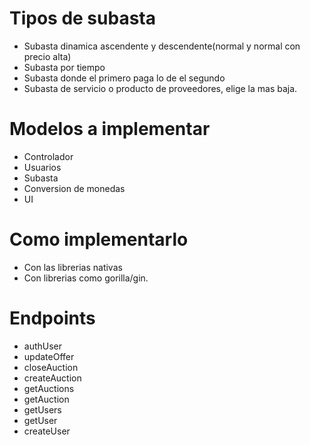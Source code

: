# Tipos de subasta
- Subasta dinamica ascendente y descendente(normal y normal con precio alta)
- Subasta por tiempo
- Subasta donde el primero paga lo de el segundo
- Subasta de servicio o producto de proveedores, elige la mas baja.

# Modelos a implementar
- Controlador
- Usuarios
- Subasta
- Conversion de monedas
- UI

# Como implementarlo
- Con las librerias nativas
- Con librerias como gorilla/gin.

# Endpoints
- authUser
- updateOffer
- closeAuction
- createAuction
- getAuctions
- getAuction
- getUsers
- getUser
- createUser